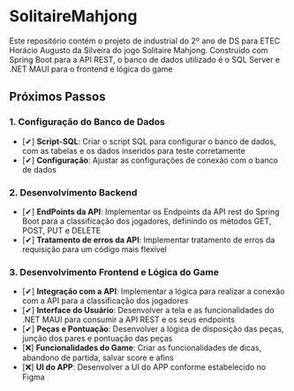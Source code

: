 # SolitaireMahjong
Este repositório contém o projeto de industrial do 2º ano de DS para ETEC Horácio Augusto da Silveira do jogo Solitaire Mahjong. Construído com Spring Boot para a API REST,  o banco de dados utilizado é o SQL Server e .NET MAUI para o frontend e lógica do game

## Próximos Passos

### 1. **Configuração do Banco de Dados**

- [✔] **Script-SQL**: Criar o script SQL para configurar o banco de dados, com as tabelas e os dados inseridos para teste corretamente
- [✔] **Configuração**: Ajustar as configurações de conexão com o banco de dados

### 2. **Desenvolvimento Backend**

- [✔] **EndPoints da API**: Implementar os Endpoints da API rest do Spring Boot para a classificação dos jogadores, definindo os métodos GET, POST, PUT e DELETE
- [✔] **Tratamento de erros da API**: Implementar tratamento de erros da requisição para um código mais flexível

### 3. **Desenvolvimento Frontend e Lógica do Game**

- [✔] **Integração com a API**: Implementar a lógica para realizar a conexão com a API para a classificação dos jogadores
- [✔] **Interface do Usuário**: Desenvolver a tela e as funcionalidades do .NET MAUI para consumir a API REST e os seus endpoints
- [✔] **Peças e Pontuação**: Desenvolver a lógica de disposição das peças, junção dos pares e pontuação das peças
- [❌] **Funcionalidades do Game**: Criar as funcionalidades de dicas, abandono de partida, salvar score e afins
- [❌] **UI do APP**: Desenvolver a UI do APP conforme estabelecido no Figma

